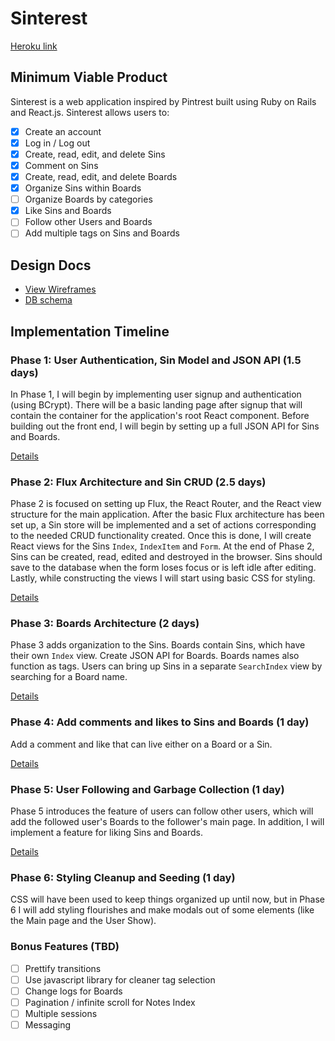 # Sinterest

[Heroku link][heroku]

[heroku]: http://sinterest-app.herokuapp.com

## Minimum Viable Product

Sinterest is a web application inspired by Pintrest built using Ruby on Rails
and React.js. Sinterest allows users to:

- [X] Create an account
- [X] Log in / Log out
- [X] Create, read, edit, and delete Sins
- [X] Comment on Sins
- [X] Create, read, edit, and delete Boards
- [X] Organize Sins within Boards
- [ ] Organize Boards by categories
- [X] Like Sins and Boards
- [ ] Follow other Users and Boards
- [ ] Add multiple tags on Sins and Boards

## Design Docs
* [View Wireframes][view]
* [DB schema][schema]

[view]: ./docs/views.md
[schema]: ./docs/schema.md

## Implementation Timeline

### Phase 1: User Authentication, Sin Model and JSON API (1.5 days)

In Phase 1, I will begin by implementing user signup and authentication (using
BCrypt). There will be a basic landing page after signup that will contain the
container for the application's root React component. Before building out the
front end, I will begin by setting up a full JSON API for Sins and Boards.

[Details][phase-one]

### Phase 2: Flux Architecture and Sin CRUD (2.5 days)

Phase 2 is focused on setting up Flux, the React Router, and the React view
structure for the main application. After the basic Flux architecture has been
set up, a Sin store will be implemented and a set of actions corresponding to
the needed CRUD functionality created. Once this is done, I will create React
views for the Sins `Index`, `IndexItem` and `Form`. At the end of Phase 2,
Sins can be created, read, edited and destroyed in the browser. Sins should
save to the database when the form loses focus or is left idle after editing.
Lastly, while constructing the views I will start using basic CSS for
styling.

[Details][phase-two]

### Phase 3: Boards Architecture (2 days)

Phase 3 adds organization to the Sins. Boards contain Sins, which have
their own `Index` view. Create JSON API for Boards. Boards names also function
as tags. Users can bring up Sins in a separate `SearchIndex`
view by searching for a Board name.

[Details][phase-three]

### Phase 4: Add comments and likes to Sins and Boards (1 day)

Add a comment and like that can live either on a Board or a Sin.

[Details][phase-four]

### Phase 5: User Following and Garbage Collection (1 day)

Phase 5 introduces the feature of users can follow other users,
which will add the followed user's Boards to the follower's main page.
In addition, I will implement a feature for liking Sins and Boards.

[Details][phase-five]

### Phase 6: Styling Cleanup and Seeding (1 day)

CSS will have been used to keep things organized up until now, but in
Phase 6 I will add styling flourishes and make modals out of some elements (like
the Main page and the User Show).

### Bonus Features (TBD)
- [ ] Prettify transitions
- [ ] Use javascript library for cleaner tag selection
- [ ] Change logs for Boards
- [ ] Pagination / infinite scroll for Notes Index
- [ ] Multiple sessions
- [ ] Messaging

[phase-one]: ./docs/phases/phase1.md
[phase-two]: ./docs/phases/phase2.md
[phase-three]: ./docs/phases/phase3.md
[phase-four]: ./docs/phases/phase4.md
[phase-five]: ./docs/phases/phase5.md
